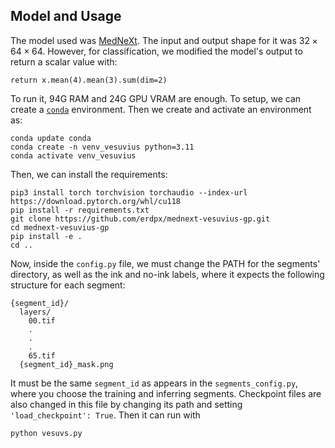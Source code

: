 ## Model and Usage

The model used was [MedNeXt](https://arxiv.org/abs/2303.09975). The input and output shape for it was $32\times 64\times 64$. However, for classification, we modified the model's output to return a scalar value with:

```
return x.mean(4).mean(3).sum(dim=2)
```

To run it, 94G RAM and 24G GPU VRAM are enough. To setup, we can create a [```conda```](https://docs.anaconda.com/free/anaconda/install/linux/) environment. Then we create and activate an environment as:

```
conda update conda
conda create -n venv_vesuvius python=3.11
conda activate venv_vesuvius
```

Then, we can install the requirements:

```
pip3 install torch torchvision torchaudio --index-url https://download.pytorch.org/whl/cu118
pip install -r requirements.txt
git clone https://github.com/erdpx/mednext-vesuvius-gp.git
cd mednext-vesuvius-gp
pip install -e .
cd ..
```

Now, inside the ```config.py``` file, we must change the PATH for the segments' directory, as well as the ink and no-ink labels, where it expects the following structure for each segment:
```
{segment_id}/
  layers/
    00.tif
    .
    .
    .
    65.tif
  {segment_id}_mask.png
```

It must be the same ```segment_id``` as appears in the ```segments_config.py```, where you choose the training and inferring segments. Checkpoint files are also changed in this file by changing its path and setting ```'load_checkpoint': True```. Then it can run with
```
python vesuvs.py
```
